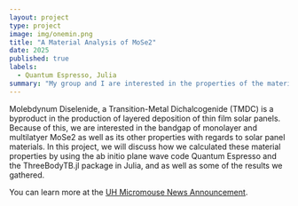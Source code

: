 ```yaml
---
layout: project
type: project
image: img/onemin.png
title: "A Material Analysis of MoSe2"
date: 2025
published: true
labels:
  - Quantum Espresso, Julia
summary: "My group and I are interested in the properties of the material MoSe2 regarding to solar panel materials, and we discuss our calculations and the results."
---
```


Molebdynum Diselenide, a Transition-Metal Dichalcogenide (TMDC) is a byproduct in the production of layered deposition of thin film solar panels. Because of this, we are interested in the bandgap of monolayer and multilatyer MoSe2 as well as its other properties with regards to solar panel materials. In this project, we will discuss how we calculated these material properties by using the ab initio plane wave code Quantum Espresso and the ThreeBodyTB.jl package in Julia, and as well as some of the results we gathered.


You can learn more at the [UH Micromouse News Announcement](https://manoa.hawaii.edu/news/article.php?aId=2857).
